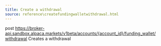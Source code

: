 ```yaml
---
title: Create a withdrawal
source: reference\createfundingwalletwithdrawal.html
---
```


post https://broker-api.sandbox.alpaca.markets/v1beta/accounts/{account_id}/funding_wallet/withdrawal
Creates a withdrawal
